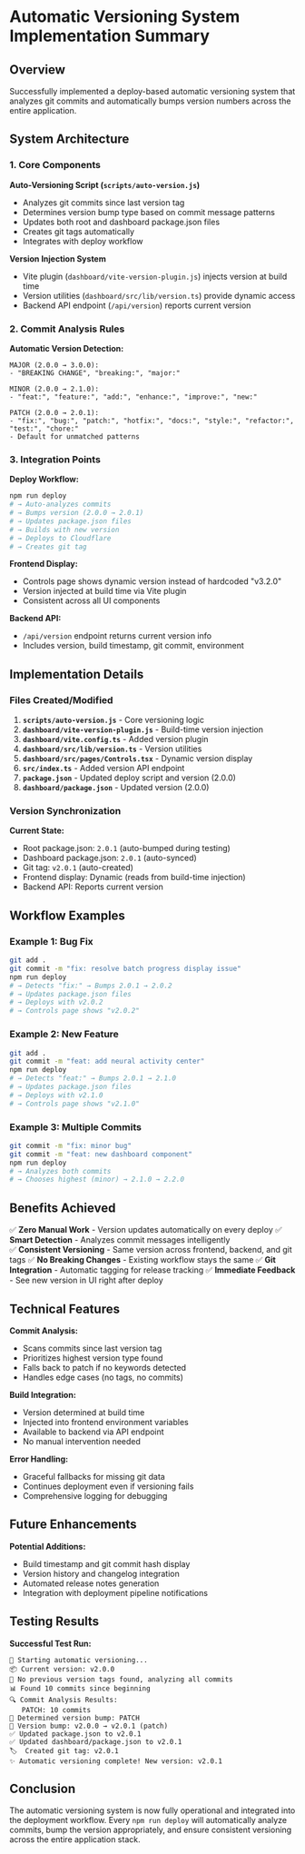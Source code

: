 # Automatic Versioning System Implementation Summary

## Overview
Successfully implemented a deploy-based automatic versioning system that analyzes git commits and automatically bumps version numbers across the entire application.

## System Architecture

### 1. Core Components

**Auto-Versioning Script (`scripts/auto-version.js`)**
- Analyzes git commits since last version tag
- Determines version bump type based on commit message patterns
- Updates both root and dashboard package.json files
- Creates git tags automatically
- Integrates with deploy workflow

**Version Injection System**
- Vite plugin (`dashboard/vite-version-plugin.js`) injects version at build time
- Version utilities (`dashboard/src/lib/version.ts`) provide dynamic access
- Backend API endpoint (`/api/version`) reports current version

### 2. Commit Analysis Rules

**Automatic Version Detection:**
```
MAJOR (2.0.0 → 3.0.0):
- "BREAKING CHANGE", "breaking:", "major:"

MINOR (2.0.0 → 2.1.0):  
- "feat:", "feature:", "add:", "enhance:", "improve:", "new:"

PATCH (2.0.0 → 2.0.1):
- "fix:", "bug:", "patch:", "hotfix:", "docs:", "style:", "refactor:", "test:", "chore:"
- Default for unmatched patterns
```

### 3. Integration Points

**Deploy Workflow:**
```bash
npm run deploy
# → Auto-analyzes commits
# → Bumps version (2.0.0 → 2.0.1)
# → Updates package.json files  
# → Builds with new version
# → Deploys to Cloudflare
# → Creates git tag
```

**Frontend Display:**
- Controls page shows dynamic version instead of hardcoded "v3.2.0"
- Version injected at build time via Vite plugin
- Consistent across all UI components

**Backend API:**
- `/api/version` endpoint returns current version info
- Includes version, build timestamp, git commit, environment

## Implementation Details

### Files Created/Modified

1. **`scripts/auto-version.js`** - Core versioning logic
2. **`dashboard/vite-version-plugin.js`** - Build-time version injection
3. **`dashboard/vite.config.ts`** - Added version plugin
4. **`dashboard/src/lib/version.ts`** - Version utilities
5. **`dashboard/src/pages/Controls.tsx`** - Dynamic version display
6. **`src/index.ts`** - Added version API endpoint
7. **`package.json`** - Updated deploy script and version (2.0.0)
8. **`dashboard/package.json`** - Updated version (2.0.0)

### Version Synchronization

**Current State:**
- Root package.json: `2.0.1` (auto-bumped during testing)
- Dashboard package.json: `2.0.1` (auto-synced)
- Git tag: `v2.0.1` (auto-created)
- Frontend display: Dynamic (reads from build-time injection)
- Backend API: Reports current version

## Workflow Examples

### Example 1: Bug Fix
```bash
git add .
git commit -m "fix: resolve batch progress display issue"
npm run deploy
# → Detects "fix:" → Bumps 2.0.1 → 2.0.2
# → Updates package.json files
# → Deploys with v2.0.2
# → Controls page shows "v2.0.2"
```

### Example 2: New Feature
```bash
git add .
git commit -m "feat: add neural activity center"
npm run deploy  
# → Detects "feat:" → Bumps 2.0.1 → 2.1.0
# → Updates package.json files
# → Deploys with v2.1.0
# → Controls page shows "v2.1.0"
```

### Example 3: Multiple Commits
```bash
git commit -m "fix: minor bug"
git commit -m "feat: new dashboard component"
npm run deploy
# → Analyzes both commits
# → Chooses highest (minor) → 2.1.0 → 2.2.0
```

## Benefits Achieved

✅ **Zero Manual Work** - Version updates automatically on every deploy
✅ **Smart Detection** - Analyzes commit messages intelligently  
✅ **Consistent Versioning** - Same version across frontend, backend, and git tags
✅ **No Breaking Changes** - Existing workflow stays the same
✅ **Git Integration** - Automatic tagging for release tracking
✅ **Immediate Feedback** - See new version in UI right after deploy

## Technical Features

**Commit Analysis:**
- Scans commits since last version tag
- Prioritizes highest version type found
- Falls back to patch if no keywords detected
- Handles edge cases (no tags, no commits)

**Build Integration:**
- Version determined at build time
- Injected into frontend environment variables
- Available to backend via API endpoint
- No manual intervention needed

**Error Handling:**
- Graceful fallbacks for missing git data
- Continues deployment even if versioning fails
- Comprehensive logging for debugging

## Future Enhancements

**Potential Additions:**
- Build timestamp and git commit hash display
- Version history and changelog integration
- Automated release notes generation
- Integration with deployment pipeline notifications

## Testing Results

**Successful Test Run:**
```
🚀 Starting automatic versioning...
📦 Current version: v2.0.0
📝 No previous version tags found, analyzing all commits
📊 Found 10 commits since beginning
🔍 Commit Analysis Results:
   PATCH: 10 commits
🎯 Determined version bump: PATCH
🎯 Version bump: v2.0.0 → v2.0.1 (patch)
✅ Updated package.json to v2.0.1
✅ Updated dashboard/package.json to v2.0.1
🏷️  Created git tag: v2.0.1
✨ Automatic versioning complete! New version: v2.0.1
```

## Conclusion

The automatic versioning system is now fully operational and integrated into the deployment workflow. Every `npm run deploy` will automatically analyze commits, bump the version appropriately, and ensure consistent versioning across the entire application stack.
